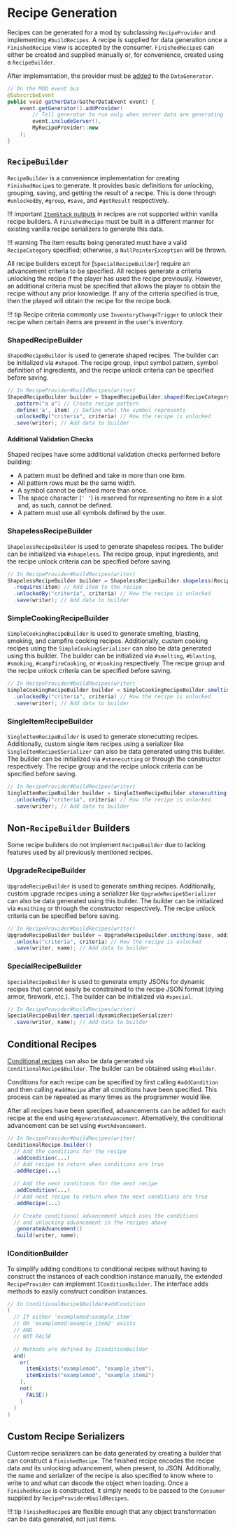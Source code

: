 Recipe Generation
=================

Recipes can be generated for a mod by subclassing `RecipeProvider` and implementing `#buildRecipes`. A recipe is supplied for data generation once a `FinishedRecipe` view is accepted by the consumer. `FinishedRecipe`s can either be created and supplied manually or, for convenience, created using a `RecipeBuilder`.

After implementation, the provider must be [added][datagen] to the `DataGenerator`.

```java
// On the MOD event bus
@SubscribeEvent
public void gatherData(GatherDataEvent event) {
    event.getGenerator().addProvider(
        // Tell generator to run only when server data are generating
        event.includeServer(),
        MyRecipeProvider::new
    );
}
```

`RecipeBuilder`
---------------

`RecipeBuilder` is a convenience implementation for creating `FinishedRecipe`s to generate. It provides basic definitions for unlocking, grouping, saving, and getting the result of a recipe. This is done through `#unlockedBy`, `#group`, `#save`, and `#getResult` respectively.

!!! important
    [`ItemStack` outputs][stack] in recipes are not supported within vanilla recipe builders. A `FinishedRecipe` must be built in a different manner for existing vanilla recipe serializers to generate this data.

!!! warning
    The item results being generated must have a valid `RecipeCategory` specified; otherwise, a `NullPointerException` will be thrown.

All recipe builders except for [`SpecialRecipeBuilder`] require an advancement criteria to be specified. All recipes generate a criteria unlocking the recipe if the player has used the recipe previously. However, an additional criteria must be specified that allows the player to obtain the recipe without any prior knowledge. If any of the criteria specified is true, then the played will obtain the recipe for the recipe book.

!!! tip
    Recipe criteria commonly use `InventoryChangeTrigger` to unlock their recipe when certain items are present in the user's inventory.

### ShapedRecipeBuilder

`ShapedRecipeBuilder` is used to generate shaped recipes. The builder can be initialized via `#shaped`. The recipe group, input symbol pattern, symbol definition of ingredients, and the recipe unlock criteria can be specified before saving.

```java
// In RecipeProvider#buildRecipes(writer)
ShapedRecipeBuilder builder = ShapedRecipeBuilder.shaped(RecipeCategory.MISC, result)
  .pattern("a a") // Create recipe pattern
  .define('a', item) // Define what the symbol represents
  .unlockedBy("criteria", criteria) // How the recipe is unlocked
  .save(writer); // Add data to builder
```

#### Additional Validation Checks

Shaped recipes have some additional validation checks performed before building:

* A pattern must be defined and take in more than one item.
* All pattern rows must be the same width.
* A symbol cannot be defined more than once.
* The space character (`' '`) is reserved for representing no item in a slot and, as such, cannot be defined.
* A pattern must use all symbols defined by the user.

### ShapelessRecipeBuilder

`ShapelessRecipeBuilder` is used to generate shapeless recipes. The builder can be initialized via `#shapeless`. The recipe group, input ingredients, and the recipe unlock criteria can be specified before saving.

```java
// In RecipeProvider#buildRecipes(writer)
ShapelessRecipeBuilder builder = ShapelessRecipeBuilder.shapeless(RecipeCategory.MISC, result)
  .requires(item) // Add item to the recipe
  .unlockedBy("criteria", criteria) // How the recipe is unlocked
  .save(writer); // Add data to builder
```

### SimpleCookingRecipeBuilder

`SimpleCookingRecipeBuilder` is used to generate smelting, blasting, smoking, and campfire cooking recipes. Additionally, custom cooking recipes using the `SimpleCookingSerializer` can also be data generated using this builder. The builder can be initialized via `#smelting`, `#blasting`, `#smoking`, `#campfireCooking`, or `#cooking` respectively. The recipe group and the recipe unlock criteria can be specified before saving.

```java
// In RecipeProvider#buildRecipes(writer)
SimpleCookingRecipeBuilder builder = SimpleCookingRecipeBuilder.smelting(input, RecipeCategory.MISC, result, experience, cookingTime)
  .unlockedBy("criteria", criteria) // How the recipe is unlocked 
  .save(writer); // Add data to builder
```

### SingleItemRecipeBuilder

`SingleItemRecipeBuilder` is used to generate stonecutting recipes. Additionally, custom single item recipes using a serializer like `SingleItemRecipe$Serializer` can also be data generated using this builder. The builder can be initialized via `#stonecutting` or through the constructor respectively. The recipe group and the recipe unlock criteria can be specified before saving.

```java
// In RecipeProvider#buildRecipes(writer)
SingleItemRecipeBuilder builder = SingleItemRecipeBuilder.stonecutting(input, RecipeCategory.MISC, result)
  .unlockedBy("criteria", criteria) // How the recipe is unlocked
  .save(writer); // Add data to builder
```

Non-`RecipeBuilder` Builders
----------------------------

Some recipe builders do not implement `RecipeBuilder` due to lacking features used by all previously mentioned recipes.

### UpgradeRecipeBuilder

`UpgradeRecipeBuilder` is used to generate smithing recipes. Additionally, custom upgrade recipes using a serializer like `UpgradeRecipe$Serializer` can also be data generated using this builder. The builder can be initialized via `#smithing` or through the constructor respectively. The recipe unlock criteria can be specified before saving.

```java
// In RecipeProvider#buildRecipes(writer)
UpgradeRecipeBuilder builder = UpgradeRecipeBuilder.smithing(base, addition, RecipeCategory.MISC, result)
  .unlocks("criteria", criteria) // How the recipe is unlocked
  .save(writer, name); // Add data to builder
```

### SpecialRecipeBuilder

`SpecialRecipeBuilder` is used to generate empty JSONs for dynamic recipes that cannot easily be constrained to the recipe JSON format (dying armor, firework, etc.). The builder can be initialized via `#special`.

```java
// In RecipeProvider#buildRecipes(writer)
SpecialRecipeBuilder.special(dynamicRecipeSerializer)
  .save(writer, name); // Add data to builder
```

Conditional Recipes
-------------------

[Conditional recipes][conditional] can also be data generated via `ConditionalRecipe$Builder`. The builder can be obtained using `#builder`.

Conditions for each recipe can be specified by first calling `#addCondition` and then calling `#addRecipe` after all conditions have been specified. This process can be repeated as many times as the programmer would like.

After all recipes have been specified, advancements can be added for each recipe at the end using `#generateAdvancement`. Alternatively, the conditional advancement can be set using `#setAdvancement`.

```java
// In RecipeProvider#buildRecipes(writer)
ConditionalRecipe.builder()
  // Add the conditions for the recipe
  .addCondition(...)
  // Add recipe to return when conditions are true
  .addRecipe(...)

  // Add the next conditions for the next recipe
  .addCondition(...)
  // Add next recipe to return when the next conditions are true
  .addRecipe(...)

  // Create conditional advancement which uses the conditions
  // and unlocking advancement in the recipes above
  .generateAdvancement()
  .build(writer, name);
```

### IConditionBuilder

To simplify adding conditions to conditional recipes without having to construct the instances of each condition instance manually, the extended `RecipeProvider` can implement `IConditionBuilder`. The interface adds methods to easily construct condition instances.

```java
// In ConditionalRecipe$Builder#addCondition
(
  // If either 'examplemod:example_item'
  // OR 'examplemod:example_item2' exists
  // AND
  // NOT FALSE

  // Methods are defined by IConditionBuilder
  and( 
    or(
      itemExists("examplemod", "example_item"),
      itemExists("examplemod", "example_item2")
    ),
    not(
      FALSE()
    )
  )
)
```

Custom Recipe Serializers
-------------------------

Custom recipe serializers can be data generated by creating a builder that can construct a `FinishedRecipe`. The finished recipe encodes the recipe data and its unlocking advancement, when present, to JSON. Additionally, the name and serializer of the recipe is also specified to know where to write to and what can decode the object when loading. Once a `FinishedRecipe` is constructed, it simply needs to be passed to the `Consumer` supplied by `RecipeProvider#buildRecipes`.

!!! tip
    `FinishedRecipe`s are flexible enough that any object transformation can be data generated, not just items.

[datagen]: ../index.md#data-providers
[ingredients]: ../../resources/server/recipes/ingredients.md#forge-types
[stack]: ../../resources/server/recipes/index.md#recipe-itemstack-result
[conditional]: ../../resources/server/conditional.md
[special]: #specialrecipebuilder
